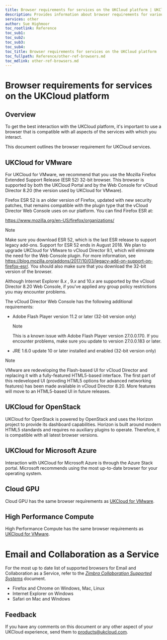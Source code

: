 ```yaml
---
title: Browser requirements for services on the UKCloud platform | UKCloud Ltd
description: Provides information about browser requirements for various services on the UKCloud platform
services: other
author: Sue Highmoor
toc_rootlink: Reference
toc_sub1: 
toc_sub2:
toc_sub3:
toc_sub4:
toc_title: Browser requirements for services on the UKCloud platform
toc_fullpath: Reference/other-ref-browsers.md
toc_mdlink: other-ref-browsers.md
---
```


# Browser requirements for services on the UKCloud platform

## Overview

To get the best interaction with the UKCloud platform, it's important to use a browser that is compatible with all aspects of the services with which you interact.

This document outlines the browser requirement for UKCloud services.

## UKCloud for VMware

For UKCloud for VMware, we recommend that you use the Mozilla Firefox Extended Support Release (ESR 52) 32-bit browser. This browser is supported by both the UKCloud Portal and by the Web Console for vCloud Director 8.20 (the version used by UKCloud for VMware).

Firefox ESR 52 is an older version of Firefox, updated with new security patches, that remains compatible with the plugin type that the vCloud Director Web Console uses on our platform. You can find Firefox ESR at:

<https://www.mozilla.org/en-US/firefox/organizations/>

> [!NOTE]
> Make sure you download ESR 52, which is the last ESR release to support legacy add-ons. Support for ESR 52 ends in August 2018. We plan to upgrade UKCloud for VMware to vCloud Director 9.1, which will eliminate the need for the Web Console plugin. For more information, see <https://blog.mozilla.org/addons/2017/10/03/legacy-add-on-support-on-firefox-esr/>. You should also make sure that you download the 32-bit version of the browser.

Although Internet Explorer 8.*x* , 9.*x* and 10.*x* are supported by the vCloud Director 8.20 Web Console, if you've applied any group policy restrictions you may encounter problems.

The vCloud Director Web Console has the following additional requirements:

- Adobe Flash Player version 11.2 or later (32-bit version only)

    > [!NOTE]
    > This is a known issue with Adobe Flash Player version 27.0.0.170. If you encounter problems, make sure you update to version 27.0.0.183 or later.

- JRE 1.6.0 update 10 or later installed and enabled (32-bit version only)

> [!NOTE]
> VMware are redeveloping the Flash-based UI for vCloud Director and replacing it with a fully-featured HTML5-based interface. The first part of this redeveloped UI (provding HTML5 options for advanced networking features) has been made available in vCloud Director 8.20. More features will move to an HTML5-based UI in future releases.

## UKCloud for OpenStack

UKCloud for OpenStack is powered by OpenStack and uses the Horizon project to provide its dashboard capabilities. Horizon is built around modern HTML5 standards and requires no auxiliary plugins to operate. Therefore, it is compatible with all latest browser versions.

## UKCloud for Microsoft Azure

Interaction with UKCloud for Microsoft Azure is through the Azure Stack portal. Microsoft recommends using the most up-to-date browser for your operating system.

## Cloud GPU

Cloud GPU has the same browser requirements as [UKCloud for VMware](#ukcloud-for-vmware).

## High Performance Compute

High Performance Compute has the same browser requirements as [UKCloud for VMware](#ukcloud-for-vmware).

# Email and Collaboration as a Service

For the most up to date list of supported browsers for Email and Collaboration as a Service, refer to the [*Zimbra Collaboration Supported Systems*](https://wiki.zimbra.com/wiki/Zimbra_Releases/8.7.0/Supported_Systems) document.

- Firefox and Chrome on Windows, Mac, Linux
- Internet Explorer on Windows
- Safari on Mac and Windows

## Feedback

If you have any comments on this document or any other aspect of your UKCloud experience, send them to <products@ukcloud.com>.
